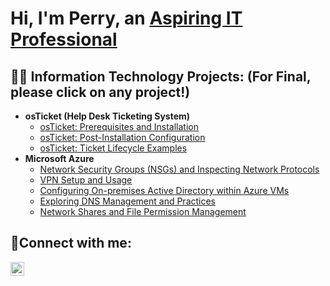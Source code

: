 <h1>Hi, I'm Perry, an <a href="https://linkedin.com/in/perrypultorak/">Aspiring IT Professional</a></h1>

<h2>👨‍💻 Information Technology Projects: (For Final, please click on any project!)</h2>

- <b>osTicket (Help Desk Ticketing System)</b>
  - [osTicket: Prerequisites and Installation](https://github.com/perryp82/osticket-prereqs)
  - [osTicket: Post-Installation Configuration](https://github.com/perryp82/post-install-config)
  - [osTicket: Ticket Lifecycle Examples](https://github.com/perryp82/ticket-lifecycle)
- <b>Microsoft Azure</b>
  - [Network Security Groups (NSGs) and Inspecting Network Protocols](https://github.com/perryp82/azure-network-protocols)
  - [VPN Setup and Usage](https://github.com/perryp82/vpn-lab)
  - [Configuring On-premises Active Directory within Azure VMs](https://github.com/perryp82/configure-ad)
  - [Exploring DNS Management and Practices](https://github.com/perryp82/dns-lab)
  - [Network Shares and File Permission Management](https://github.com/perryp82/network-file-share-lab)

<h2>🤳Connect with me:</h2>

[<img align="left" alt="Perry | LinkedIn" width="22px" src="https://cdn.jsdelivr.net/npm/simple-icons@v3/icons/linkedin.svg" />][linkedin]

[linkedin]: https://linkedin.com/in/perrypultorak/
